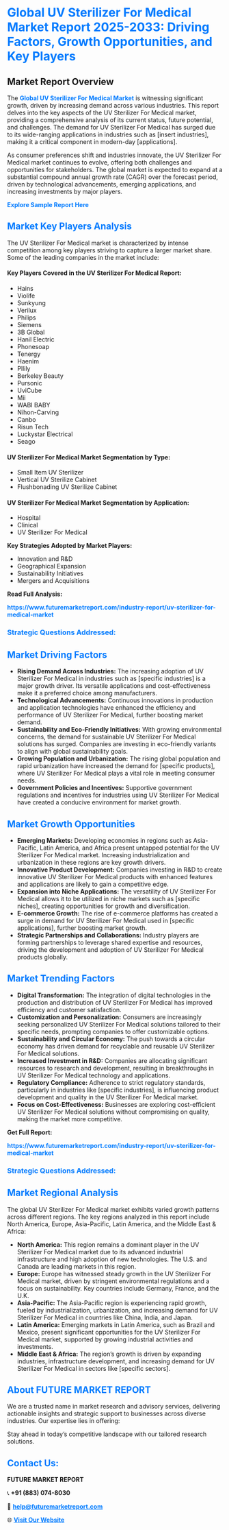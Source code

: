 <h1 style="color: #007BFF;">Global UV Sterilizer For Medical Market Report 2025-2033: Driving Factors, Growth Opportunities, and Key Players</h1>

<section id="overview">
<h2>Market Report Overview</h2>
<p>The <a href="https://www.futuremarketreport.com/industry-report/uv-sterilizer-for-medical-market" style="color: #007BFF; text-decoration: none;"><strong>Global UV Sterilizer For Medical Market</strong></a> is witnessing significant growth, driven by increasing demand across various industries. This report delves into the key aspects of the UV Sterilizer For Medical market, providing a comprehensive analysis of its current status, future potential, and challenges. The demand for UV Sterilizer For Medical has surged due to its wide-ranging applications in industries such as [insert industries], making it a critical component in modern-day [applications].</p>
<p>As consumer preferences shift and industries innovate, the UV Sterilizer For Medical market continues to evolve, offering both challenges and opportunities for stakeholders. The global market is expected to expand at a substantial compound annual growth rate (CAGR) over the forecast period, driven by technological advancements, emerging applications, and increasing investments by major players.</p>
</section>

<section id="overview">
<p><a href="https://www.futuremarketreport.com/request-sample/reportId=123672" style="color: #007BFF; text-decoration: none;"><strong>Explore Sample Report Here</strong></a></p>
</section>

<section id="key-players">
<h2 style="color: #007BFF;">Market Key Players Analysis</h2>
<p>The UV Sterilizer For Medical market is characterized by intense competition among key players striving to capture a larger market share. Some of the leading companies in the market include:</p>
<h4>Key Players Covered in the UV Sterilizer For Medical Report:</h4>
<ul><li>Hains</li><li>Violife</li><li>Sunkyung</li><li>Verilux</li><li>Philips</li><li>Siemens</li><li>3B Global</li><li>Hanil Electric</li><li>Phonesoap</li><li>Tenergy</li><li>Haenim</li><li>Pllily</li><li>Berkeley Beauty</li><li>Pursonic</li><li>UviCube</li><li>Mii</li><li>WABI BABY</li><li>Nihon-Carving</li><li>Canbo</li><li>Risun Tech</li><li>Luckystar Electrical</li><li>Seago</li></ul>
<h4>UV Sterilizer For Medical Market Segmentation by Type:</h4>
<ul><li>Small Item UV Sterilizer</li><li>Vertical UV Sterilize Cabinet</li><li>Flushbonading UV Sterilize Cabinet</li></ul>

<h4>UV Sterilizer For Medical Market Segmentation by Application:</h4>
<ul><li>Hospital</li><li>Clinical</li><li>UV Sterilizer For Medical</li></ul>
<p><strong>Key Strategies Adopted by Market Players:</strong></p>
<ul>
<li>Innovation and R&D</li>
<li>Geographical Expansion</li>
<li>Sustainability Initiatives</li>
<li>Mergers and Acquisitions</li>
</ul>
</section>

<section>
<p><strong>Read Full Analysis: </strong></p><a href="https://www.futuremarketreport.com/industry-report/uv-sterilizer-for-medical-market" style="color: #007BFF; text-decoration: none;"><strong>https://www.futuremarketreport.com/industry-report/uv-sterilizer-for-medical-market</strong></a>
<h3 style="color: #007BFF;">Strategic Questions Addressed:</h3>
</section>

<section id="driving-factors">
<h2 style="color: #007BFF;">Market Driving Factors</h2>
<ul>
<li><strong>Rising Demand Across Industries:</strong> The increasing adoption of UV Sterilizer For Medical in industries such as [specific industries] is a major growth driver. Its versatile applications and cost-effectiveness make it a preferred choice among manufacturers.</li>
<li><strong>Technological Advancements:</strong> Continuous innovations in production and application technologies have enhanced the efficiency and performance of UV Sterilizer For Medical, further boosting market demand.</li>
<li><strong>Sustainability and Eco-Friendly Initiatives:</strong> With growing environmental concerns, the demand for sustainable UV Sterilizer For Medical solutions has surged. Companies are investing in eco-friendly variants to align with global sustainability goals.</li>
<li><strong>Growing Population and Urbanization:</strong> The rising global population and rapid urbanization have increased the demand for [specific products], where UV Sterilizer For Medical plays a vital role in meeting consumer needs.</li>
<li><strong>Government Policies and Incentives:</strong> Supportive government regulations and incentives for industries using UV Sterilizer For Medical have created a conducive environment for market growth.</li>
</ul>
</section>

<section id="growth-opportunities">
<h2 style="color: #007BFF;">Market Growth Opportunities</h2>
<ul>
<li><strong>Emerging Markets:</strong> Developing economies in regions such as Asia-Pacific, Latin America, and Africa present untapped potential for the UV Sterilizer For Medical market. Increasing industrialization and urbanization in these regions are key growth drivers.</li>
<li><strong>Innovative Product Development:</strong> Companies investing in R&D to create innovative UV Sterilizer For Medical products with enhanced features and applications are likely to gain a competitive edge.</li>
<li><strong>Expansion into Niche Applications:</strong> The versatility of UV Sterilizer For Medical allows it to be utilized in niche markets such as [specific niches], creating opportunities for growth and diversification.</li>
<li><strong>E-commerce Growth:</strong> The rise of e-commerce platforms has created a surge in demand for UV Sterilizer For Medical used in [specific applications], further boosting market growth.</li>
<li><strong>Strategic Partnerships and Collaborations:</strong> Industry players are forming partnerships to leverage shared expertise and resources, driving the development and adoption of UV Sterilizer For Medical products globally.</li>
</ul>
</section>

<section id="trending-factors">
<h2 style="color: #007BFF;">Market Trending Factors</h2>
<ul>
<li><strong>Digital Transformation:</strong> The integration of digital technologies in the production and distribution of UV Sterilizer For Medical has improved efficiency and customer satisfaction.</li>
<li><strong>Customization and Personalization:</strong> Consumers are increasingly seeking personalized UV Sterilizer For Medical solutions tailored to their specific needs, prompting companies to offer customizable options.</li>
<li><strong>Sustainability and Circular Economy:</strong> The push towards a circular economy has driven demand for recyclable and reusable UV Sterilizer For Medical solutions.</li>
<li><strong>Increased Investment in R&D:</strong> Companies are allocating significant resources to research and development, resulting in breakthroughs in UV Sterilizer For Medical technology and applications.</li>
<li><strong>Regulatory Compliance:</strong> Adherence to strict regulatory standards, particularly in industries like [specific industries], is influencing product development and quality in the UV Sterilizer For Medical market.</li>
<li><strong>Focus on Cost-Effectiveness:</strong> Businesses are exploring cost-efficient UV Sterilizer For Medical solutions without compromising on quality, making the market more competitive.</li>
</ul>
</section>

<section>
<p><strong>Get Full Report: </strong></p><a href="https://www.futuremarketreport.com/industry-report/uv-sterilizer-for-medical-market" style="color: #007BFF; text-decoration: none;"><strong>https://www.futuremarketreport.com/industry-report/uv-sterilizer-for-medical-market</strong></a>
<h3 style="color: #007BFF;">Strategic Questions Addressed:</h3>
</section>


<section id="regional-analysis">
<h2 style="color: #007BFF;">Market Regional Analysis</h2>
<p>The global UV Sterilizer For Medical market exhibits varied growth patterns across different regions. The key regions analyzed in this report include North America, Europe, Asia-Pacific, Latin America, and the Middle East & Africa:</p>
<ul>
<li><strong>North America:</strong> This region remains a dominant player in the UV Sterilizer For Medical market due to its advanced industrial infrastructure and high adoption of new technologies. The U.S. and Canada are leading markets in this region.</li>
<li><strong>Europe:</strong> Europe has witnessed steady growth in the UV Sterilizer For Medical market, driven by stringent environmental regulations and a focus on sustainability. Key countries include Germany, France, and the U.K.</li>
<li><strong>Asia-Pacific:</strong> The Asia-Pacific region is experiencing rapid growth, fueled by industrialization, urbanization, and increasing demand for UV Sterilizer For Medical in countries like China, India, and Japan.</li>
<li><strong>Latin America:</strong> Emerging markets in Latin America, such as Brazil and Mexico, present significant opportunities for the UV Sterilizer For Medical market, supported by growing industrial activities and investments.</li>
<li><strong>Middle East & Africa:</strong> The region’s growth is driven by expanding industries, infrastructure development, and increasing demand for UV Sterilizer For Medical in sectors like [specific sectors].</li>
</ul>
</section>

<footer>
<h2 style="color: #007BFF;">About FUTURE MARKET REPORT</h2>
<p>We are a trusted name in market research and advisory services, delivering actionable insights and strategic support to businesses across diverse industries. Our expertise lies in offering:</p>

<p>Stay ahead in today’s competitive landscape with our tailored research solutions.</p>

<h2 style="color: #007BFF;">Contact Us:</h2>
<p><strong>FUTURE MARKET REPORT</strong></p>
<p>📞 <strong>+91 (883) 074-8030</strong></p>
<p>📧 <strong><a href="mailto:help@futuremarketreport.com" style="color: #007BFF;">help@futuremarketreport.com</a></strong></p>
<p>🌐 <strong><a href="https://www.futuremarketreport.com/" style="color: #007BFF;">Visit Our Website</a></strong></p>
</footer>